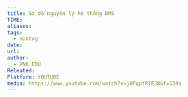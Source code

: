 ```yaml
---
title: Sơ đồ nguyên lý hệ thống BMS
TIME:
aliases:
tags:
  - nontag
date:
url:
author:
  - VNK EDU
Releated:
Platform: YOUTUBE
media: https://www.youtube.com/watch?v=jHPqptR1EJ8&t=139s
---
```


